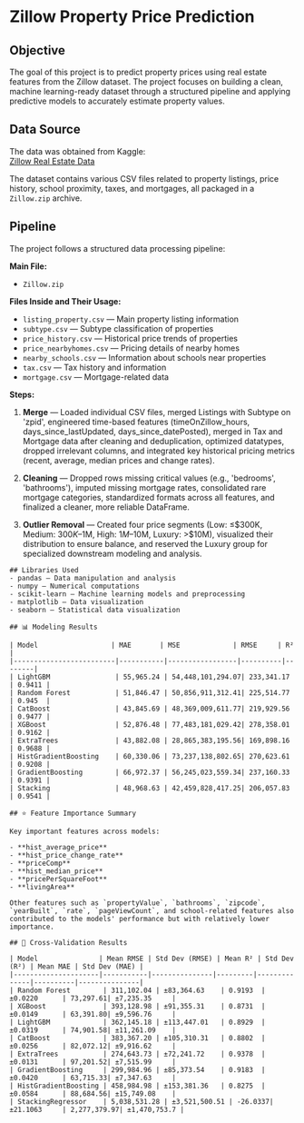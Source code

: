 
# Zillow Property Price Prediction

## Objective
The goal of this project is to predict property prices using real estate features from the Zillow dataset. 
The project focuses on building a clean, machine learning-ready dataset through a structured pipeline 
and applying predictive models to accurately estimate property values.

## Data Source
The data was obtained from Kaggle:  
[Zillow Real Estate Data](https://www.kaggle.com/datasets/tonygordonjr/zillow-real-estate-data/data)

The dataset contains various CSV files related to property listings, price history, school proximity, taxes, 
and mortgages, all packaged in a `Zillow.zip` archive.

## Pipeline
The project follows a structured data processing pipeline:

**Main File:**  
- `Zillow.zip`

**Files Inside and Their Usage:**  
- `listing_property.csv` — Main property listing information  
- `subtype.csv` — Subtype classification of properties  
- `price_history.csv` — Historical price trends of properties  
- `price_nearbyhomes.csv` — Pricing details of nearby homes  
- `nearby_schools.csv` — Information about schools near properties  
- `tax.csv` — Tax history and information  
- `mortgage.csv` — Mortgage-related data  

**Steps:**
1. **Merge** — Loaded individual CSV files, merged Listings with Subtype on 'zpid', engineered time-based features (timeOnZillow_hours, days_since_lastUpdated, days_since_datePosted), merged in Tax and Mortgage data after cleaning and deduplication, optimized datatypes, dropped irrelevant columns, and integrated key historical pricing metrics (recent, average, median prices and change rates).

2. **Cleaning** — Dropped rows missing critical values (e.g., 'bedrooms', 'bathrooms'), imputed missing mortgage rates, consolidated rare mortgage categories, standardized formats across all features, and finalized a cleaner, more reliable DataFrame.

3. **Outlier Removal** — Created four price segments (Low: ≤$300K, Medium: $300K–$1M, High: $1M–$10M, Luxury: >$10M), visualized their distribution to ensure balance, and reserved the Luxury group for specialized downstream modeling and analysis.

```
## Libraries Used
- pandas — Data manipulation and analysis
- numpy — Numerical computations
- scikit-learn — Machine learning models and preprocessing
- matplotlib — Data visualization
- seaborn — Statistical data visualization

## 📊 Modeling Results

| Model                  | MAE       | MSE             | RMSE     | R²     |
|-------------------------|-----------|-----------------|----------|--------|
| LightGBM                | 55,965.24 | 54,448,101,294.07| 233,341.17 | 0.9411 |
| Random Forest           | 51,846.47 | 50,856,911,312.41| 225,514.77 | 0.945  |
| CatBoost                | 43,845.69 | 48,369,009,611.77| 219,929.56 | 0.9477 |
| XGBoost                 | 52,876.48 | 77,483,181,029.42| 278,358.01 | 0.9162 |
| ExtraTrees              | 43,882.08 | 28,865,383,195.56| 169,898.16 | 0.9688 |
| HistGradientBoosting    | 60,330.06 | 73,237,138,802.65| 270,623.61 | 0.9208 |
| GradientBoosting        | 66,972.37 | 56,245,023,559.34| 237,160.33 | 0.9391 |
| Stacking                | 48,968.63 | 42,459,828,417.25| 206,057.83 | 0.9541 |

## ⭐ Feature Importance Summary

Key important features across models:

- **hist_average_price**
- **hist_price_change_rate**
- **priceComp**
- **hist_median_price**
- **pricePerSquareFoot**
- **livingArea**

Other features such as `propertyValue`, `bathrooms`, `zipcode`, `yearBuilt`, `rate`, `pageViewCount`, and school-related features also contributed to the models' performance but with relatively lower importance.

## 🔁 Cross-Validation Results

| Model               | Mean RMSE | Std Dev (RMSE) | Mean R² | Std Dev (R²) | Mean MAE | Std Dev (MAE) |
|---------------------|-----------|---------------|---------|--------------|----------|---------------|
| Random Forest        | 311,102.04 | ±83,364.63    | 0.9193  | ±0.0220      | 73,297.61| ±7,235.35     |
| XGBoost              | 393,128.98 | ±91,355.31    | 0.8731  | ±0.0149      | 63,391.80| ±9,596.76     |
| LightGBM             | 362,145.18 | ±113,447.01   | 0.8929  | ±0.0319      | 74,901.58| ±11,261.09    |
| CatBoost             | 383,367.20 | ±105,310.31   | 0.8802  | ±0.0256      | 82,072.12| ±9,916.62     |
| ExtraTrees           | 274,643.73 | ±72,241.72    | 0.9378  | ±0.0131      | 97,201.52| ±7,515.99     |
| GradientBoosting     | 299,984.96 | ±85,373.54    | 0.9183  | ±0.0420      | 63,715.33| ±7,347.63     |
| HistGradientBoosting | 458,984.98 | ±153,381.36   | 0.8275  | ±0.0584      | 88,684.56| ±15,749.08    |
| StackingRegressor    | 5,038,531.28 | ±3,521,500.51 | -26.0337| ±21.1063     | 2,277,379.97| ±1,470,753.7 |

